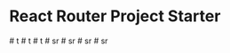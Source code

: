 # React Router Project Starter
#   t  
 #   t  
 #   t  
 #   s r  
 #   s r  
 #   s r  
 #   s r  
 